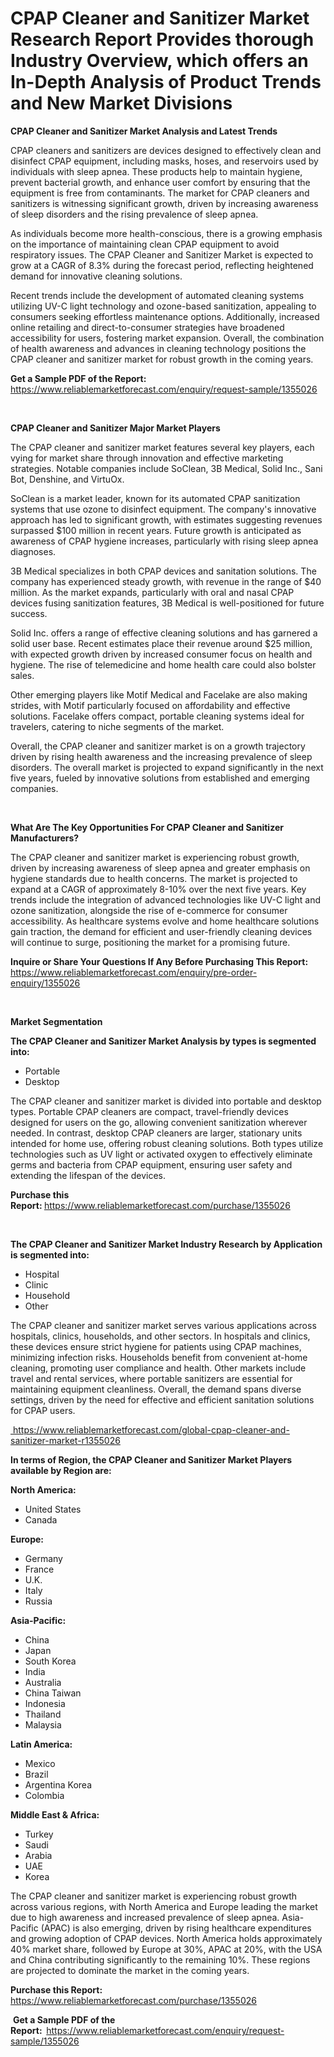 <p><h1>CPAP Cleaner and Sanitizer Market Research Report Provides thorough Industry Overview, which offers an In-Depth Analysis of Product Trends and New Market Divisions</h1></p><p><strong>CPAP Cleaner and Sanitizer Market Analysis and Latest Trends</strong></p>
<p><p>CPAP cleaners and sanitizers are devices designed to effectively clean and disinfect CPAP equipment, including masks, hoses, and reservoirs used by individuals with sleep apnea. These products help to maintain hygiene, prevent bacterial growth, and enhance user comfort by ensuring that the equipment is free from contaminants. The market for CPAP cleaners and sanitizers is witnessing significant growth, driven by increasing awareness of sleep disorders and the rising prevalence of sleep apnea. </p><p>As individuals become more health-conscious, there is a growing emphasis on the importance of maintaining clean CPAP equipment to avoid respiratory issues. The CPAP Cleaner and Sanitizer Market is expected to grow at a CAGR of 8.3% during the forecast period, reflecting heightened demand for innovative cleaning solutions. </p><p>Recent trends include the development of automated cleaning systems utilizing UV-C light technology and ozone-based sanitization, appealing to consumers seeking effortless maintenance options. Additionally, increased online retailing and direct-to-consumer strategies have broadened accessibility for users, fostering market expansion. Overall, the combination of health awareness and advances in cleaning technology positions the CPAP cleaner and sanitizer market for robust growth in the coming years.</p></p>
<p><strong>Get a Sample PDF of the Report:&nbsp;</strong> <a href="https://www.reliablemarketforecast.com/enquiry/request-sample/1355026?utm_campaign=1169&utm_medium=2&utm_source=Github&utm_content=ia&utm_term=13042025&utm_id=cpap-cleaner-and-sanitizer">https://www.reliablemarketforecast.com/enquiry/request-sample/1355026</a></p>
<p>&nbsp;</p>
<p><strong>CPAP Cleaner and Sanitizer Major Market Players</strong></p>
<p><p>The CPAP cleaner and sanitizer market features several key players, each vying for market share through innovation and effective marketing strategies. Notable companies include SoClean, 3B Medical, Solid Inc., Sani Bot, Denshine, and VirtuOx. </p><p>SoClean is a market leader, known for its automated CPAP sanitization systems that use ozone to disinfect equipment. The company's innovative approach has led to significant growth, with estimates suggesting revenues surpassed $100 million in recent years. Future growth is anticipated as awareness of CPAP hygiene increases, particularly with rising sleep apnea diagnoses.</p><p>3B Medical specializes in both CPAP devices and sanitation solutions. The company has experienced steady growth, with revenue in the range of $40 million. As the market expands, particularly with oral and nasal CPAP devices fusing sanitization features, 3B Medical is well-positioned for future success.</p><p>Solid Inc. offers a range of effective cleaning solutions and has garnered a solid user base. Recent estimates place their revenue around $25 million, with expected growth driven by increased consumer focus on health and hygiene. The rise of telemedicine and home health care could also bolster sales.</p><p>Other emerging players like Motif Medical and Facelake are also making strides, with Motif particularly focused on affordability and effective solutions. Facelake offers compact, portable cleaning systems ideal for travelers, catering to niche segments of the market.</p><p>Overall, the CPAP cleaner and sanitizer market is on a growth trajectory driven by rising health awareness and the increasing prevalence of sleep disorders. The overall market is projected to expand significantly in the next five years, fueled by innovative solutions from established and emerging companies.</p></p>
<p>&nbsp;</p>
<p><strong>What Are The Key Opportunities For CPAP Cleaner and Sanitizer Manufacturers?</strong></p>
<p><p>The CPAP cleaner and sanitizer market is experiencing robust growth, driven by increasing awareness of sleep apnea and greater emphasis on hygiene standards due to health concerns. The market is projected to expand at a CAGR of approximately 8-10% over the next five years. Key trends include the integration of advanced technologies like UV-C light and ozone sanitization, alongside the rise of e-commerce for consumer accessibility. As healthcare systems evolve and home healthcare solutions gain traction, the demand for efficient and user-friendly cleaning devices will continue to surge, positioning the market for a promising future.</p></p>
<p><strong>Inquire or Share Your Questions If Any Before Purchasing This Report:</strong> <a href="https://www.reliablemarketforecast.com/enquiry/pre-order-enquiry/1355026?utm_campaign=1169&utm_medium=2&utm_source=Github&utm_content=ia&utm_term=13042025&utm_id=cpap-cleaner-and-sanitizer">https://www.reliablemarketforecast.com/enquiry/pre-order-enquiry/1355026</a></p>
<p>&nbsp;</p>
<p><strong>Market Segmentation</strong></p>
<p><strong>The CPAP Cleaner and Sanitizer Market Analysis by types is segmented into:</strong></p>
<p><ul><li>Portable</li><li>Desktop</li></ul></p>
<p><p>The CPAP cleaner and sanitizer market is divided into portable and desktop types. Portable CPAP cleaners are compact, travel-friendly devices designed for users on the go, allowing convenient sanitization wherever needed. In contrast, desktop CPAP cleaners are larger, stationary units intended for home use, offering robust cleaning solutions. Both types utilize technologies such as UV light or activated oxygen to effectively eliminate germs and bacteria from CPAP equipment, ensuring user safety and extending the lifespan of the devices.</p></p>
<p><strong>Purchase this Report:&nbsp;</strong><a href="https://www.reliablemarketforecast.com/purchase/1355026?utm_campaign=1169&utm_medium=2&utm_source=Github&utm_content=ia&utm_term=13042025&utm_id=cpap-cleaner-and-sanitizer">https://www.reliablemarketforecast.com/purchase/1355026</a></p>
<p>&nbsp;</p>
<p><strong>The CPAP Cleaner and Sanitizer Market Industry Research by Application is segmented into:</strong></p>
<p><ul><li>Hospital</li><li>Clinic</li><li>Household</li><li>Other</li></ul></p>
<p><p>The CPAP cleaner and sanitizer market serves various applications across hospitals, clinics, households, and other sectors. In hospitals and clinics, these devices ensure strict hygiene for patients using CPAP machines, minimizing infection risks. Households benefit from convenient at-home cleaning, promoting user compliance and health. Other markets include travel and rental services, where portable sanitizers are essential for maintaining equipment cleanliness. Overall, the demand spans diverse settings, driven by the need for effective and efficient sanitation solutions for CPAP users.</p></p>
<p><a href="https://www.reliablemarketforecast.com/global-cpap-cleaner-and-sanitizer-market-r1355026?utm_campaign=1169&utm_medium=2&utm_source=Github&utm_content=ia&utm_term=13042025&utm_id=cpap-cleaner-and-sanitizer">&nbsp;https://www.reliablemarketforecast.com/global-cpap-cleaner-and-sanitizer-market-r1355026</a></p>
<p><strong>In terms of Region, the CPAP Cleaner and Sanitizer Market Players available by Region are:</strong></p>
<p>
    <p> <strong> North America: </strong>
        <ul>
            <li>United States</li>
            <li>Canada</li>
        </ul>
        </p> 
    <p> <strong> Europe: </strong>
        <ul>
            <li>Germany</li>
            <li>France</li>
            <li>U.K.</li>
            <li>Italy</li>
            <li>Russia</li>
        </ul>
        </p> 
    <p> <strong> Asia-Pacific: </strong>
        <ul>
            <li>China</li>
            <li>Japan</li>
            <li>South Korea</li>
            <li>India</li>
            <li>Australia</li>
            <li>China Taiwan</li>
            <li>Indonesia</li>
            <li>Thailand</li>
            <li>Malaysia</li>
        </ul>
        </p> 
    <p> <strong> Latin America: </strong>
        <ul>
            <li>Mexico</li>
            <li>Brazil</li>
            <li>Argentina Korea</li>
            <li>Colombia</li>
        </ul>
        </p> 
    <p> <strong> Middle East & Africa: </strong>
        <ul>
            <li>Turkey</li>
            <li>Saudi</li>
            <li>Arabia</li>
            <li>UAE</li>
            <li>Korea</li>
        </ul>
    </p>
    </p>
<p><p>The CPAP cleaner and sanitizer market is experiencing robust growth across various regions, with North America and Europe leading the market due to high awareness and increased prevalence of sleep apnea. Asia-Pacific (APAC) is also emerging, driven by rising healthcare expenditures and growing adoption of CPAP devices. North America holds approximately 40% market share, followed by Europe at 30%, APAC at 20%, with the USA and China contributing significantly to the remaining 10%. These regions are projected to dominate the market in the coming years.</p></p>
<p><strong>Purchase this Report: </strong><a href="https://www.reliablemarketforecast.com/purchase/1355026?utm_campaign=1169&utm_medium=2&utm_source=Github&utm_content=ia&utm_term=13042025&utm_id=cpap-cleaner-and-sanitizer">https://www.reliablemarketforecast.com/purchase/1355026</a></p>
<p>&nbsp;<strong>Get a Sample PDF of the Report:&nbsp;&nbsp;</strong><a href="https://www.reliablemarketforecast.com/enquiry/request-sample/1355026?utm_campaign=1169&utm_medium=2&utm_source=Github&utm_content=ia&utm_term=13042025&utm_id=cpap-cleaner-and-sanitizer">https://www.reliablemarketforecast.com/enquiry/request-sample/1355026</a></p>
<p><strong></strong></p>
<p><p></p><p></p><p></p></p>